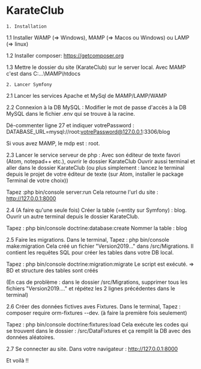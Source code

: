 # KarateClub

	1. Installation  
1.1 Installer WAMP (=> Windows), MAMP (=> Macos ou Windows) ou LAMP (=> linux)

1.2 Installer composer: https://getcomposer.org

1.3 Mettre le dossier du site (KarateClub) sur le server local.
Avec MAMP c'est dans C:...\MAMP\htdocs

	2. Lancer Symfony
2.1 Lancer les services Apache et MySql de MAMP/LAMP/WAMP

2.2 Connexion à la DB MySQL :
Modifier le mot de passe d'accès à la DB MySQL dans le fichier .env qui se trouve à la racine.

Dé-commenter ligne 27 et indiquer votrePassword :
DATABASE_URL=mysql://root:votrePassword@127.0.0.1:3306/blog

Si vous avez MAMP, le mdp est : root.

2.3  Lancer le service serveur de php :
Avec son éditeur de texte favori (Atom, notepad++ etc.), ouvrir le dossier KarateClub
Ouvrir aussi terminal et aller dans le dossier KarateClub (ou plus simplement : lancez le terminal depuis le projet de votre éditeur de texte (sur Atom, installer le package Terminal de votre choix))

Tapez :php bin/console server:run
Cela retourne l'url du site : http://127.0.0.1:8000

2.4 (A faire qu'une seule fois) Créer la table (=entity sur Symfony) : blog.
Ouvrir un autre terminal depuis le dossier KarateClub.

Tapez : php bin/console doctrine:database:create
Nommer la table : blog  

2.5 Faire les migrations.
Dans le terminal,
Tapez : php bin/console make:migration
Cela créé un fichier "Version2019..." dans /src/Migrations. Il contient les requêtes SQL
pour créer les tables dans votre DB local.

Tapez : php bin/console doctrine:migration:migrate
Le script est exécuté. => BD et structure des tables sont créés

(En cas de problème : dans le dossier /src/Migrations, supprimer tous les fichiers "Version2019...."
et répétez les 2 lignes précédentes dans le terminal)

2.6 Créer des données fictives aves Fixtures.
Dans le terminal,
Tapez : composer require orm-fixtures --dev. (à faire la première fois seulement)

Tapez : php bin/console doctrine:fixtures:load
Cela exécute les codes qui se trouvent dans le dossier : /src/DataFixtures
et ça remplit la DB avec des données aléatoires.

2.7 Se connecter au site.
Dans votre navigateur : http://127.0.0.1:8000

Et voilà !!
